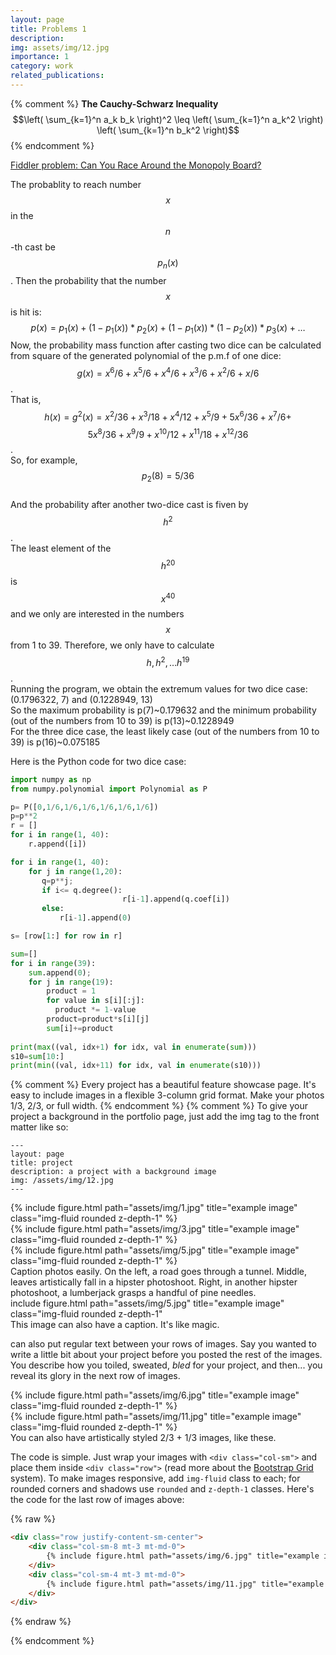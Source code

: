 ```yaml
---
layout: page
title: Problems 1
description:
img: assets/img/12.jpg
importance: 1
category: work
related_publications: 
---
```

{% comment %}
**The Cauchy-Schwarz Inequality**
$$\left( \sum_{k=1}^n a_k b_k \right)^2 \leq \left( \sum_{k=1}^n a_k^2 \right) \left( \sum_{k=1}^n b_k^2 \right)$$
{% endcomment %}

[Fiddler problem: Can You Race Around the Monopoly Board?](https://thefiddler.substack.com/p/can-you-race-around-the-monopoly)

The probablity to reach number $$x$$ in the $$n$$-th cast be $$p_n(x)$$. Then the probability that the number $$x$$ is hit is:  
$$ p(x)=p_1(x)+(1-p_1(x))*p_2(x)+(1-p_1(x))*(1-p_2(x))*p_3(x)+\ldots $$ Now, the probability mass function after casting two dice can be calculated from square of the generated polynomial of the p.m.f of one dice: $$ g(x)=x^6/6+x^5/6+x^4/6+x^3/6+x^2/6+x/6 $$.     
That is, $$ h(x)=g^2(x)=x^2/36 + x^3/18 + x^4/12 + x^5/9 + 5 x^6/36 + x^7/6 + $$ $$ 5 x^8/36 + x^9/9 + x^{10}/12 + x^{11}/18 + x^{12}/36 $$.     
So, for example, $$ p_2(8)=5/36 $$  
And the probability after another two-dice cast is fiven by $$ h^2 $$.   
The least element of the $$ h^{20} $$ is $$ x^{40} $$ and we only are interested in the numbers $$x$$ from 1 to 39. Therefore, we only have to calculate $$ h, h^2,\ldots h^{19} $$.    
Running the program, we obtain the extremum values for two dice case:    
(0.1796322, 7) and
(0.1228949, 13)  
So the maximum probability is p(7)~0.179632 and the minimum probability (out of the numbers from 10 to 39) is p(13)~0.1228949  
For the three dice case, the least likely case (out of the numbers from 10 to 39) is p(16)~0.075185  

Here is the Python code for two dice case:

```python
import numpy as np
from numpy.polynomial import Polynomial as P

p= P([0,1/6,1/6,1/6,1/6,1/6,1/6])
p=p**2    
r = []
for i in range(1, 40):
    r.append([i])

for i in range(1, 40):
    for j in range(1,20):
       q=p**j;
       if i<= q.degree():       
                         r[i-1].append(q.coef[i])
       else:
           r[i-1].append(0)

s= [row[1:] for row in r]

sum=[]
for i in range(39):
    sum.append(0);
    for j in range(19):
        product = 1
        for value in s[i][:j]:
          product *= 1-value
        product=product*s[i][j]
        sum[i]+=product
        
print(max((val, idx+1) for idx, val in enumerate(sum)))
s10=sum[10:]
print(min((val, idx+11) for idx, val in enumerate(s10)))
```


{% comment %} Every project has a beautiful feature showcase page.
It's easy to include images in a flexible 3-column grid format.
Make your photos 1/3, 2/3, or full width. {% endcomment %}
{% comment %}
To give your project a background in the portfolio page, just add the img tag to the front matter like so:

    ---
    layout: page
    title: project
    description: a project with a background image
    img: /assets/img/12.jpg
    ---
<div class="row">
    <div class="col-sm mt-3 mt-md-0">
        {% include figure.html path="assets/img/1.jpg" title="example image" class="img-fluid rounded z-depth-1" %}
    </div>
    <div class="col-sm mt-3 mt-md-0">
        {% include figure.html path="assets/img/3.jpg" title="example image" class="img-fluid rounded z-depth-1" %}
    </div>
    <div class="col-sm mt-3 mt-md-0">
        {% include figure.html path="assets/img/5.jpg" title="example image" class="img-fluid rounded z-depth-1" %}
    </div>
</div>
<div class="caption">
    Caption photos easily. On the left, a road goes through a tunnel. Middle, leaves artistically fall in a hipster photoshoot. Right, in another hipster photoshoot, a lumberjack grasps a handful of pine needles.
</div>
<div class="row">
    <div class="col-sm mt-3 mt-md-0">
        include figure.html path="assets/img/5.jpg" title="example image" class="img-fluid rounded z-depth-1" 
    </div>
</div>
<div class="caption">
    This image can also have a caption. It's like magic.
</div>

can also put regular text between your rows of images.
Say you wanted to write a little bit about your project before you posted the rest of the images.
You describe how you toiled, sweated, *bled* for your project, and then... you reveal its glory in the next row of images.


<div class="row justify-content-sm-center">
    <div class="col-sm-8 mt-3 mt-md-0">
        {% include figure.html path="assets/img/6.jpg" title="example image" class="img-fluid rounded z-depth-1" %}
    </div>
    <div class="col-sm-4 mt-3 mt-md-0">
        {% include figure.html path="assets/img/11.jpg" title="example image" class="img-fluid rounded z-depth-1" %}
    </div>
</div>
<div class="caption">
  You can also have artistically styled 2/3 + 1/3 images, like these.
</div>


The code is simple.
Just wrap your images with `<div class="col-sm">` and place them inside `<div class="row">` (read more about the <a href="https://getbootstrap.com/docs/4.4/layout/grid/">Bootstrap Grid</a> system).
To make images responsive, add `img-fluid` class to each; for rounded corners and shadows use `rounded` and `z-depth-1` classes.
Here's the code for the last row of images above:

{% raw %}
```html
<div class="row justify-content-sm-center">
    <div class="col-sm-8 mt-3 mt-md-0">
        {% include figure.html path="assets/img/6.jpg" title="example image" class="img-fluid rounded z-depth-1" %}
    </div>
    <div class="col-sm-4 mt-3 mt-md-0">
        {% include figure.html path="assets/img/11.jpg" title="example image" class="img-fluid rounded z-depth-1" %}
    </div>
</div>
```
{% endraw %}

{% endcomment %}

